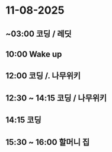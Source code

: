 # 11-08-2025



## ~03:00 코딩 / 레딧

## 10:00 Wake up

## 12:00 코딩 /. 나무위키

## 12:30 ~ 14:15 코딩 / 나무위키

## 14:15 코딩

## 15:30 ~ 16:00 할머니 집

